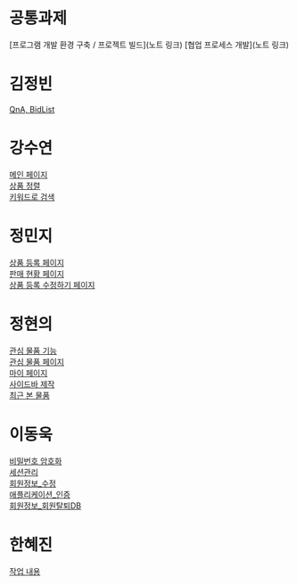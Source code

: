 # 공통과제
[프로그램 개발 환경 구축 / 프로젝트 빌드](노트 링크)
[협업 프로세스 개발](노트 링크)

# 김정빈
[QnA, BidList](하브루타/하브루타_노트_김정빈(QnA,BidList).md)

# 강수연
[메인 페이지](하브루타/하브루타_노트_강수연(메인페이지).md)<br>
[상품 정렬](하브루타/하브루타_노트_강수연(상품정렬).md)<br>
[키워드로 검색](하브루타/하브루타_노트_강수연(키워드로검색).md)

# 정민지
[상품 등록 페이지](하브루타/하브루타_노트_정민지(상품등록페이지).md)<br>
[판매 현황 페이지](하브루타/하브루타_노트_정민지(판매현황페이지).md)<br>
[상품 등록 수정하기 페이지](하브루타/하브루타_노트_정민지(상품등록수정하기).md)

# 정현의
[관심 물품 기능](하브루타/하브루타_노트_정현의(관심물품기능).md)<br>
[관심 물품 페이지](하브루타/하브루타_노트_정현의(관심물품페이지).md)<br>
[마이 페이지](하브루타/하브루타_노트_정현의(마이페이지).md)<br>
[사이드바 제작](하브루타/하브루타_노트_정현의(사이드바).md)<br>
[최근 본 물품](하브루타/하브루타_노트_정현의(오늘본물품).md)

# 이동욱
[비밀번호 암호화](하브루타_노트_이동욱(비밀번호_암호화).md)<br>
[세션관리](하브루타_노트_이동욱(세션관리).md)<br>
[회원정보_수정](하브루타_노트_이동욱(회원정보_수정).md)<br>
[애플리케이션_인증](하브루타_노트_이동욱(애플리케이션_인증).md)<br>
[회원정보_회원탈퇴DB](하브루타_노트_이동욱(회원정보_회원탈퇴DB).md)

# 한혜진
[작업 내용](하브루타/하브루타_노트_한혜진.md)
